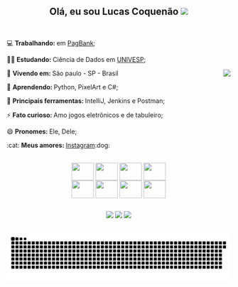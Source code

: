 <h2 align="center"> Olá, eu sou Lucas Coquenão <img src=https://github.com/TheDudeThatCode/TheDudeThatCode/blob/db8f1cbd38ac0ae2a08f36f961096dbd59a02393/Assets/Hi.gif width="50"></h2>
<br>
<p>💻 <strong>Trabalhando: </strong> em <a href="https://pagseguro.uol.com.br/">PagBank</a>;</p>
<p>👨‍🎓 <strong>Estudando: </strong>Ciência de Dados em <a href="https://univesp.br/">UNIVESP</a>;</p>

<a href="https://github.com/lucasclf" target="_blank"/><img height="180em" align="right" src="https://github-readme-stats.vercel.app/api?username=lucasclf&count_private=true&show_icons=true&theme=synthwave" /></a>

<p>📍 <strong>Vivendo em: </strong> São paulo - SP - Brasil</p>
<p>🌱 <strong>Aprendendo: </strong>Python, PixelArt e C#;</p>
<p>🎒 <strong>Principais ferramentas: </strong>IntelliJ, Jenkins e Postman;</p>
<p>⚡ <strong>Fato curioso: </strong>Amo jogos eletrônicos e de tabuleiro;</p>
<p>😄 <strong>Pronomes: </strong>Ele, Dele;</p>
<p>:cat: <strong>Meus amores: </strong><a href="https://www.instagram.com/caomunista_comunigatos/" target="_blank">Instagram</a>:dog:</p>


<div align="center">
  <br>
  <img align="center" height="40" width="50" src="https://cdn.jsdelivr.net/gh/devicons/devicon/icons/html5/html5-plain-wordmark.svg" />
  <img align="center" height="40" width="50" src="https://cdn.jsdelivr.net/gh/devicons/devicon/icons/css3/css3-plain-wordmark.svg" />
  <img align="center" height="40" width="50" src="https://cdn.jsdelivr.net/gh/devicons/devicon/icons/javascript/javascript-plain.svg" />
  <img align="center" height="40" width="50" src="https://cdn.jsdelivr.net/gh/devicons/devicon/icons/jquery/jquery-plain-wordmark.svg" />
  <br>
  <img align="center" height="40" width="50" src="https://cdn.jsdelivr.net/gh/devicons/devicon/icons/java/java-plain-wordmark.svg" />
  <img align="center" height="40" width="50" src="https://cdn.jsdelivr.net/gh/devicons/devicon/icons/spring/spring-plain-wordmark.svg" />
  <img align="center" height="40" width="50" src="https://cdn.jsdelivr.net/npm/simple-icons@3.13.0/icons/cplusplus.svg" />
  <img align="center" height="40" width="50" src="https://cdn.jsdelivr.net/npm/simple-icons@3.13.0/icons/unity.svg"/>
</div>

##

<div align="center">
  <a href="https://www.linkedin.com/in/lucas-coquen%C3%A3o-lemos-ferreira-7b131827/" target="_blank"><img src="https://img.shields.io/badge/LinkedIn-0077B5?style=for-the-badge&logo=linkedin&logoColor=white"></a>
  <a href="https://www.instagram.com/l_clf/" target="_blank"><img src="https://img.shields.io/badge/Instagram-E4405F?style=for-the-badge&logo=instagram&logoColor=white"/></a> 
  <a href="https://t.me/Coquenao" target="_blank"><img src="https://img.shields.io/badge/Telegram-2CA5E0?style=for-the-badge&logo=telegram&logoColor=white"/></a>
</div>
  
##
  
![Snake animation](https://github.com/lucasclf/lucasclf/blob/output/github-contribution-grid-snake.svg)
